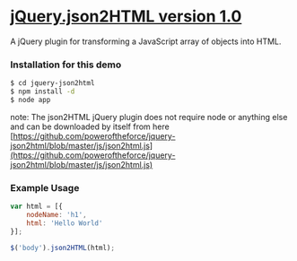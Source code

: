 # [jQuery.json2HTML version 1.0](https://github.com/poweroftheforce/jquery-json2html)

A jQuery plugin for transforming a JavaScript array of objects into HTML.

### Installation for this demo

```sh
$ cd jquery-json2html
$ npm install -d
$ node app
```

note: The json2HTML jQuery plugin does not require node or anything else and can be downloaded by itself from here [https://github.com/poweroftheforce/jquery-json2html/blob/master/js/json2html.js](https://github.com/poweroftheforce/jquery-json2html/blob/master/js/json2html.js)

### Example Usage

```javascript
var html = [{
	nodeName: 'h1',
	html: 'Hello World'
}];

$('body').json2HTML(html);
```
